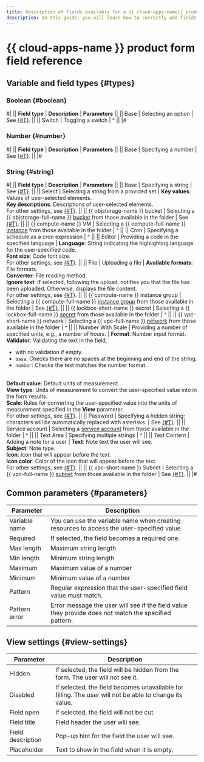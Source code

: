 ```yaml
---
title: Description of fields available for a {{ cloud-apps-name}} product form
description: In this guide, you will learn how to correctly add fields to a {{ cloud-apps-name }} product form.
---
```


# {{ cloud-apps-name }} product form field reference

## Variable and field types {#types}

### Boolean {#boolean}

#|
|| **Field type** | **Description** | **Parameters** ||
|| Base | Selecting an option | See [{#T}](#parameters). ||
|| Switch | Toggling a switch | ^ ||
|#

### Number {#number}

#|
|| **Field type** | **Description** | **Parameters** ||
|| Base | Specifying a number | See [{#T}](#parameters). ||
|#

### String {#string}

#|
|| **Field type** | **Description** | **Parameters** ||
|| Base | Specifying a string | See [{#T}](#parameters). ||
|| Select | Selecting a string from a provided set | **Key values**: Values of user-selected elements.<br/>**Key descriptions**: Descriptions of user-selected elements.<br/>For other settings, see [{#T}](#parameters). ||
|| {{ objstorage-name }} bucket | Selecting a {{ objstorage-full-name }} [bucket](../../storage/concepts/bucket.md) from those available in the folder | See [{#T}](#parameters). ||
|| {{ compute-name }} VM | Selecting a {{ compute-full-name }} [instance](../../compute/concepts/vm.md) from those available in the folder | ^ ||
|| Cron | Specifying a schedule as a cron expression | ^ ||
|| Editor | Providing a code in the specified language | **Language**: String indicating the highlighting language for the user-specified code.<br/>**Font size**: Code font size.<br/>For other settings, see [{#T}](#parameters). ||
|| File | Uploading a file | **Available formats**: File formats.<br/>**Converter**: File reading method.<br/>**Ignore text**: If selected, following the upload, notifies you that the file has been uploaded. Otherwise, displays the file content.<br/>For other settings, see [{#T}](#parameters). ||
|| {{ compute-name }} instance group | Selecting a {{ compute-full-name }} [instance group](../../compute/concepts/instance-groups/index.md) from those available in the folder | See [{#T}](#parameters). ||
|| {{ lockbox-short-name }} secret | Selecting a {{ lockbox-full-name }} [secret](../../lockbox/concepts/secret.md) from those available in the folder | ^ ||
|| {{ vpc-short-name }} network | Selecting a {{ vpc-full-name }} [network](../../vpc/concepts/network.md#network) from those available in the folder | ^ ||
|| Number With Scale | Providing a number of specified units, e.g., a number of hours. | **Format**: Number input format.<br/>**Validator**: Validating the text in the field,<ul><li>with no validation if empty.</li><li>`base`: Checks there are no spaces at the beginning and end of the string.</li><li>`number`: Checks the text matches the number format.</li></ul><br/>**Default value**: Default units of measurement.<br/>**View type**: Units of measurement to convert the user-specified value into in the form results.<br/>**Scale**: Rules for converting the user-specified value into the units of measurement specified in the **View** parameter.<br/>For other settings, see [{#T}](#parameters). ||
|| Password | Specifying a hidden string: characters will be automatically replaced with asterisks. | See [{#T}](#parameters). ||
|| Service account | Selecting a [service account](../../iam/concepts/users/service-accounts.md) from those available in the folder | ^ ||
|| Text Area | Specifying multiple strings | ^ ||
|| Text Content | Adding a note for a user | **Text**: Note text the user will see.<br/>**Subject**: Note type.<br/>**Icon**: Icon that will appear before the text.<br/>**Icon color**: Color of the icon that will appear before the text.<br/>For other settings, see [{#T}](#parameters). ||
|| {{ vpc-short-name }} Subnet | Selecting a {{ vpc-full-name }} [subnet](../../vpc/concepts/network.md#subnet) from those available in the folder | See [{#T}](#parameters). ||
|#

## Common parameters {#parameters}

Parameter | Description
--- | ---
Variable name | You can use the variable name when creating resources to access the user-specified value.
Required | If selected, the field becomes a required one.
Max length | Maximum string length
Min length | Minimum string length
Maximum | Maximum value of a number
Minimum | Minimum value of a number
Pattern | Regular expression that the user-specified field value must match.
Pattern error | Error message the user will see if the field value they provide does not match the specified pattern.

## View settings {#view-settings}

Parameter | Description
--- | ---
Hidden | If selected, the field will be hidden from the form. The user will not see it.
Disabled | If selected, the field becomes unavailable for filling. The user will not be able to change its value.
Field open | If selected, the field will not be cut.
Field title | Field header the user will see.
Field description | Pop-up hint for the field the user will see.
Placeholder | Text to show in the field when it is empty.
